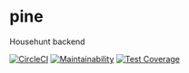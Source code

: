 # pine
Househunt backend  

[![CircleCI](https://circleci.com/gh/ceelogre/pine.svg?style=svg&circle-token=e3fc3418df3607de2fa295612bb889aad3790d50)](https://circleci.com/gh/ceelogre/pine) [![Maintainability](https://api.codeclimate.com/v1/badges/b5363fddc580bb670d87/maintainability)](https://codeclimate.com/github/ceelogre/pine/maintainability) [![Test Coverage](https://api.codeclimate.com/v1/badges/b5363fddc580bb670d87/test_coverage)](https://codeclimate.com/github/ceelogre/pine/test_coverage)